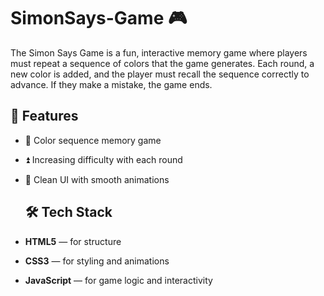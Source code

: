 # SimonSays-Game 🎮

The Simon Says Game is a fun, interactive memory game where players must repeat a sequence of colors that the game generates. Each round, a new color is added, and the player must recall the sequence correctly to advance. If they make a mistake, the game ends.

## 🚀 Features

- 🎵 Color sequence memory game
- ⏫ Increasing difficulty with each round
- 🎨 Clean UI with smooth animations

  ## 🛠️ Tech Stack

- **HTML5** — for structure  
- **CSS3** — for styling and animations  
- **JavaScript** — for game logic and interactivity  
